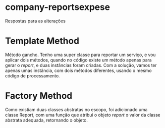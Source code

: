 # company-reportsexpese
Respostas para as alterações

# Template Method

Método gancho. Tenho uma super classe para reportar um serviço, e vou aplicar dois métodos, quando no código existe um método apenas para gerar o <i>report</i>, e duas instâncias foram criadas. Com a solução, vamos ter apenas umas instância, com dois métodos diferentes, usando o mesmo código de processamento.

# Factory Method

Como existiam duas classes abstratas no escopo, foi adicionado uma classe Report, com uma função que atribui o objeto <i>report</i> o valor da classe abstrata adequada, retornando o objeto.
